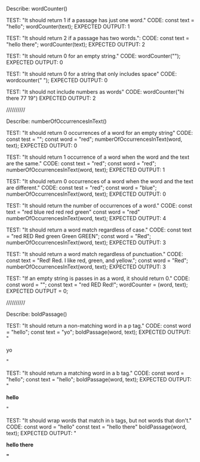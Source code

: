 Describe: wordCounter()

TEST: "It should return 1 if a passage has just one word."
CODE:
const text = "hello";
wordCounter(text);
EXPECTED OUTPUT: 1

TEST: "It should return 2 if a passage has two words.":
CODE:
const text = "hello there";
wordCounter(text);
EXPECTED OUTPUT: 2

TEST: "It should return 0 for an empty string."
CODE: wordCounter("");
EXPECTED OUTPUT: 0

TEST: "It should return 0 for a string that only includes space"
CODE: wordcounter("             ");
EXPECTED OUTPUT: 0

TEST: "It should not include numbers as words"
CODE: wordCounter("hi there 77 19")
EXPECTED OUTPUT: 2

//////////

Describe: numberOfOccurrencesInText()

TEST: "It should return 0 occurrences of a word for an empty string"
CODE:
const test = "";
const word = "red";
numberOfOccurrencesInText(word, text);
EXPECTED OUTPUT: 0

TEST: "It should return 1 occurrence of a word when the word and the text are the same."
CODE:
const text = "red";
const word = "red";
numberOfOccurrencesInText(word, text);
EXPECTED OUTPUT: 1

TEST: "It should return 0 occurrences of a word when the word and the text are different."
CODE:
const test = "red";
const word = "blue";
numberOfOccurrencesInText(word, text);
EXPECTED OUTPUT: 0

TEST: "It should return the number of occurrences of a word."
CODE:
const text = "red blue red red red green"
const word = "red"
numberOfOccurrencesInText(word, text);
EXPECTED OUTPUT: 4

TEST: "It should return a word match regardless of case."
CODE:
const text = "red RED Red green Green GREEN";
const word = "Red";
numberOfOccurrencesInText(word, text);
EXPECTED OUTPUT: 3

TEST: "It should return a word match regardless of punctuation."
CODE:
const text = "Red! Red. I like red, green, and yellow.";
const word = "Red";
numberOfOccurrencesInText(word, text);
EXPECTED OUTPUT: 3

TEST: "If an empty string is passes in as a word, it should return 0."
CODE:
const word = "";
const text = "red RED Red!";
wordCounter = (word, text);
EXPECTED OUTPUT = 0;

//////////

Describe: boldPassage()

TEST: "It should return a non-matching word in a p tag."
CODE:
const word = "hello";
const text = "yo";
boldPassage(word, text);
EXPECTED OUTPUT: "<p>yo</p>"

TEST: "It should return a matching word in a b tag."
CODE:
const word = "hello";
const text = "hello";
boldPassage(word, text);
EXPECTED OUTPUT: "<p><b>hello</b></p>"

TEST: "It should wrap words that match in `b` tags, but not words that don't."
CODE:
const word = "hello"
const text = "hello there"
boldPassage(word, text);
EXPECTED OUTPUT: "<p><b>hello<b> there </p>"
